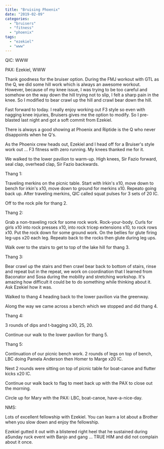 ```yaml
---
title: "Bruising Phoenix"
date: "2019-02-09"
categories: 
  - "bruisers"
  - "fitness"
  - "phoenix"
tags: 
  - "ezekiel"
  - "www"
---
```


QIC: WWW

PAX: Ezekiel, WWW

Thank goodness for the bruiser option. During the FMJ workout with GTL as the Q, we did some hill work which is always an awesome workout. However, because of my knee issue, I was trying to be too careful and somehow on the way down the hill trying not to slip, I felt a sharp pain in the knee. So I modified to bear crawl up the hill and crawl bear down the hill.

Fast forward to today. I really enjoy working out F3 style so even with nagging knee injuries, Bruisers gives me the option to modify. So I pre-blasted last night and got a soft commit from Ezekiel.

There is always a good showing at Phoenix and Riptide is the Q who never disappoints when he Q's.

As the Phoenix crew heads out, Ezekiel and I head off for a Bruiser's style work out ... F3 fitness with zero running. My knees thanked me for it.

We walked to the lower pavilion to warm-up. High knees, Sir Fazio forward, seal clap, overhead clap, Sir Fazio backwards.

Thang 1:

Traveling merkins on the picnic table. Start with Irkin's x10, move down to bench for irkin's x10, move down to ground for merkins x10. Repeato going back up. After traveling merkins, QIC called squat pulses for 3 sets of 20 IC.

Off to the rock pile for thang 2.

Thang 2:

Grab a non-traveling rock for some rock work. Rock-your-body. Curls for girls x10 into rock presses x10, into rock tricep extensions x10, to rock rows x10. Put the rock down for some ground work. On the bellies for glute firing leg-ups x20 each leg. Repeato back to the rocks then glute during leg ups.

Walk over to the stairs to get to top of the lake hill for thang 3.

Thang 3:

Bear crawl up the stairs and then crawl bear back to bottom of stairs, rinse and repeat but in the repeat, we work on coordination that I learned from Baconator and Sosa during the mobility and stretching workshop. It's amazing how difficult it could be to do something while thinking about it. Ask Ezekiel how it was.

Walked to thang 4 heading back to the lower pavilion via the greenway.

Along the way we came across a bench which we stopped and did thang 4.

Thang 4:

3 rounds of dips and t-bagging x30, 25, 20.

Continue our walk to the lower pavilion for thang 5.

Thang 5:

Continuation of our picnic bench work. 2 rounds of legs on top of bench, LBC doing Pamela Anderson then Homer to Marge x20 IC.

Next 2 rounds were sitting on top of picnic table for boat-canoe and flutter kicks x20 IC.

Continue our walk back to flag to meet back up with the PAX to close out the morning.

Circle up for Mary with the PAX: LBC, boat-canoe, have-a-nice-day.

NMS:

Lots of excellent fellowship with Ezekiel. You can learn a lot about a Brother when you slow down and enjoy the fellowship.

Ezekiel gutted it out with a blistered right heel that he sustained during aSunday ruck event with Banjo and gang ... TRUE HIM and did not complain about it once.

